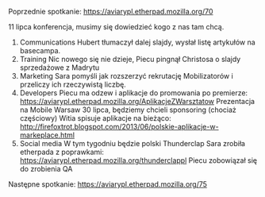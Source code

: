 Poprzednie spotkanie: https://aviarypl.etherpad.mozilla.org/70

11 lipca konferencja, musimy się dowiedzieć kogo z nas tam chcą.

1. Communications
Hubert tłumaczył dalej slajdy, wysłał listę artykułów na basecampa.
2. Training
Nic nowego się nie dzieje, Piecu pingnął Christosa o slajdy sprzedażowe z Madrytu
3. Marketing
Sara pomyśli jak rozszerzyć rekrutację Mobilizatorów i przeliczy ich rzeczywistą liczbę.
4. Developers
Piecu ma odzew i aplikacje do promowania po premierze: https://aviarypl.etherpad.mozilla.org/AplikacjeZWarsztatow
Prezentacja na Mobile Warsaw 30 lipca, będziemy chcieli sponsoring (chociaż częściowy)
Witia spisuje aplikacje na bieżąco: http://firefoxtrot.blogspot.com/2013/06/polskie-aplikacje-w-markeplace.html
5. Social media
W tym tygodniu będzie polski Thunderclap
Sara zrobiła etherpada z poprawkami: https://aviarypl.etherpad.mozilla.org/thunderclappl
Piecu zobowiązał się do zrobienia QA

Następne spotkanie: https://aviarypl.etherpad.mozilla.org/75
